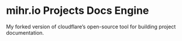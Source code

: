 # mihr.io Projects Docs Engine

My forked version of cloudflare’s open-source tool for building project documentation.